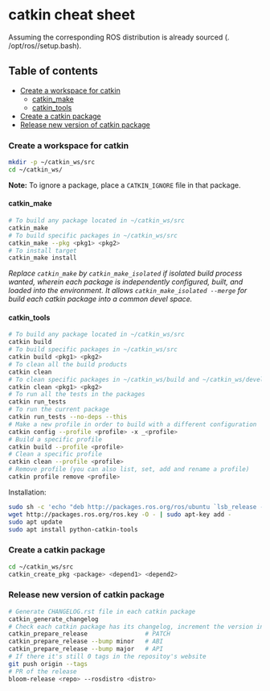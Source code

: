 # catkin cheat sheet
Assuming the corresponding ROS distribution is already sourced (. /opt/ros/<distro>/setup.bash).

## Table of contents
* [Create a workspace for catkin](#Create-a-workspace-for-catkin)
  * [catkin_make](#catkin_make)
  * [catkin_tools](#catkin_tools)
* [Create a catkin package](#Create-a-catkin-package)
* [Release new version of catkin package](#Release-new-version-of-catkin-package)

### Create a workspace for catkin
```sh
mkdir -p ~/catkin_ws/src
cd ~/catkin_ws/
```

**Note:** To ignore a package, place a `CATKIN_IGNORE` file in that package.

#### catkin_make
```sh
# To build any package located in ~/catkin_ws/src
catkin_make
# To build specific packages in ~/catkin_ws/src
catkin_make --pkg <pkg1> <pkg2>
# To install target
catkin_make install
```
_Replace `catkin_make` by `catkin_make_isolated` if isolated build process wanted, wherein each package is independently configured, built, and loaded into the environment. It allows `catkin_make_isolated --merge` for build each catkin package into a common devel space._

#### catkin_tools
```sh
# To build any package located in ~/catkin_ws/src
catkin build
# To build specific packages in ~/catkin_ws/src
catkin build <pkg1> <pkg2>
# To clean all the build products
catkin clean
# To clean specific packages in ~/catkin_ws/build and ~/catkin_ws/devel
catkin clean <pkg1> <pkg2>
# To run all the tests in the packages
catkin run_tests
# To run the current package
catkin run_tests --no-deps --this
# Make a new profile in order to build with a different configuration
catkin config --profile <profile> -x _<profile>
# Build a specific profile
catkin build --profile <profile>
# Clean a specific profile
catkin clean --profile <profile>
# Remove profile (you can also list, set, add and rename a profile)
catkin profile remove <profile>
```

Installation:
```sh
sudo sh -c 'echo "deb http://packages.ros.org/ros/ubuntu `lsb_release -sc` main" > /etc/apt/sources.list.d/ros-latest.list'
wget http://packages.ros.org/ros.key -O - | sudo apt-key add -
sudo apt update
sudo apt install python-catkin-tools
```

### Create a catkin package
```sh
cd ~/catkin_ws/src
catkin_create_pkg <package> <depend1> <depend2>
```

### Release new version of catkin package
```sh
# Generate CHANGELOG.rst file in each catkin package
catkin_generate_changelog
# Check each catkin package has its changelog, increment the version in the package.xml and commit/tag the changes
catkin_prepare_release                # PATCH
catkin_prepare_release --bump minor   # ABI
catkin_prepare_release --bump major   # API
# If there it's still 0 tags in the repositoy's website
git push origin --tags
# PR of the release
bloom-release <repo> --rosdistro <distro>
```
